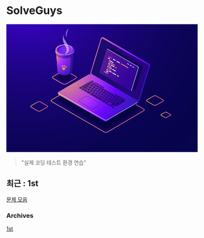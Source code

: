 # SolveGuys

![image](../Readme_Images/solveguys2.jpg)
 
> "실제 코딩 테스트 환경 연습"

## 최근 : 1st
[문제 모음](./1st/)


### Archives
[1st](./1st/)

